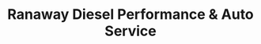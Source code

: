 ---
title: "Ranaway Diesel Performance & Auto Service"
url: /duvall/ranaway-diesel-performance-and-auto-service/
shop: car repair
---